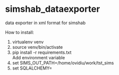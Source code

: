 simshab_dataexporter
====================

data exporter in xml format for simshab<br>

How to install:<br>
1. virtualenv venv<br>
2. source venv/bin/activate<br>
3. pip install -r requirements.txt<br>
Add environment variable
4. set SIMS_OUT_PATH=/home/ovidiu/work/tst_sims
5. set SQLALCHEMY=


